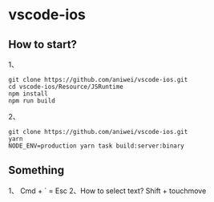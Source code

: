 # vscode-ios

## How to start?

1、
```
git clone https://github.com/aniwei/vscode-ios.git
cd vscode-ios/Resource/JSRuntime
npm install
npm run build
```

2、
```
git clone https://github.com/aniwei/vscode-ios.git 
yarn 
NODE_ENV=production yarn task build:server:binary
```

## Something
1、 Cmd + ` = Esc
2、How to select text? Shift + touchmove
